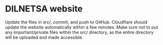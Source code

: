 # DILNETSA website

Update the files in src/, commit, and push to GitHub. Cloudflare should update the website automatically within a few minutes.
Make sure not to put any important/private files within the src/ directory, as the entire directory will be uploaded
and made accessible.
